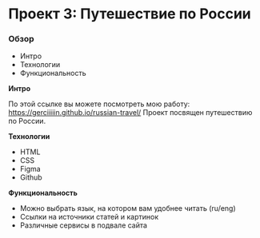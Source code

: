# Проект 3: Путешествие по России

### Обзор
* Интро
* Технологии
* Функциональность

**Интро**

По этой ссылке вы можете посмотреть мою работу: https://gerciiiiin.github.io/russian-travel/
Проект посвящен путешествию по России.

**Технологии**

* HTML
* CSS
* Figma
* Github

**Функциональность**

* Можно выбрать язык, на котором вам удобнее читать (ru/eng)
* Ссылки на источники статей и картинок
* Различные сервисы в подвале сайта
